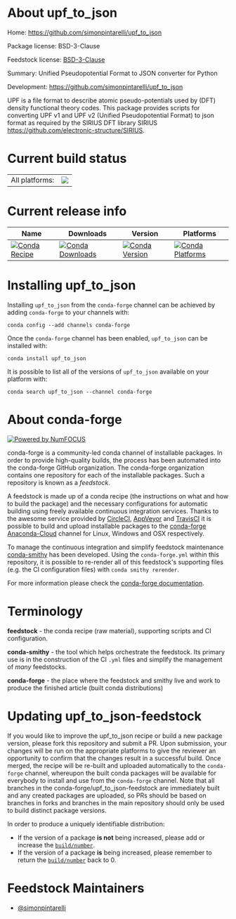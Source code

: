About upf_to_json
=================

Home: https://github.com/simonpintarelli/upf_to_json

Package license: BSD-3-Clause

Feedstock license: [BSD-3-Clause](https://github.com/conda-forge/upf_to_json-feedstock/blob/master/LICENSE.txt)

Summary: Unified Pseudopotential Format to JSON converter for Python

Development: https://github.com/simonpintarelli/upf_to_json

UPF is a file format to describe atomic pseudo-potentials used by (DFT) density
functional theory codes. This package provides scripts for converting UPF v1 and
UPF v2 (Unified Pseudopotential Format) to json format as required by the SIRIUS
DFT library SIRIUS <https://github.com/electronic-structure/SIRIUS>.


Current build status
====================


<table><tr><td>All platforms:</td>
    <td>
      <a href="https://dev.azure.com/conda-forge/feedstock-builds/_build/latest?definitionId=8269&branchName=master">
        <img src="https://dev.azure.com/conda-forge/feedstock-builds/_apis/build/status/upf_to_json-feedstock?branchName=master">
      </a>
    </td>
  </tr>
</table>

Current release info
====================

| Name | Downloads | Version | Platforms |
| --- | --- | --- | --- |
| [![Conda Recipe](https://img.shields.io/badge/recipe-upf_to_json-green.svg)](https://anaconda.org/conda-forge/upf_to_json) | [![Conda Downloads](https://img.shields.io/conda/dn/conda-forge/upf_to_json.svg)](https://anaconda.org/conda-forge/upf_to_json) | [![Conda Version](https://img.shields.io/conda/vn/conda-forge/upf_to_json.svg)](https://anaconda.org/conda-forge/upf_to_json) | [![Conda Platforms](https://img.shields.io/conda/pn/conda-forge/upf_to_json.svg)](https://anaconda.org/conda-forge/upf_to_json) |

Installing upf_to_json
======================

Installing `upf_to_json` from the `conda-forge` channel can be achieved by adding `conda-forge` to your channels with:

```
conda config --add channels conda-forge
```

Once the `conda-forge` channel has been enabled, `upf_to_json` can be installed with:

```
conda install upf_to_json
```

It is possible to list all of the versions of `upf_to_json` available on your platform with:

```
conda search upf_to_json --channel conda-forge
```


About conda-forge
=================

[![Powered by NumFOCUS](https://img.shields.io/badge/powered%20by-NumFOCUS-orange.svg?style=flat&colorA=E1523D&colorB=007D8A)](http://numfocus.org)

conda-forge is a community-led conda channel of installable packages.
In order to provide high-quality builds, the process has been automated into the
conda-forge GitHub organization. The conda-forge organization contains one repository
for each of the installable packages. Such a repository is known as a *feedstock*.

A feedstock is made up of a conda recipe (the instructions on what and how to build
the package) and the necessary configurations for automatic building using freely
available continuous integration services. Thanks to the awesome service provided by
[CircleCI](https://circleci.com/), [AppVeyor](https://www.appveyor.com/)
and [TravisCI](https://travis-ci.com/) it is possible to build and upload installable
packages to the [conda-forge](https://anaconda.org/conda-forge)
[Anaconda-Cloud](https://anaconda.org/) channel for Linux, Windows and OSX respectively.

To manage the continuous integration and simplify feedstock maintenance
[conda-smithy](https://github.com/conda-forge/conda-smithy) has been developed.
Using the ``conda-forge.yml`` within this repository, it is possible to re-render all of
this feedstock's supporting files (e.g. the CI configuration files) with ``conda smithy rerender``.

For more information please check the [conda-forge documentation](https://conda-forge.org/docs/).

Terminology
===========

**feedstock** - the conda recipe (raw material), supporting scripts and CI configuration.

**conda-smithy** - the tool which helps orchestrate the feedstock.
                   Its primary use is in the construction of the CI ``.yml`` files
                   and simplify the management of *many* feedstocks.

**conda-forge** - the place where the feedstock and smithy live and work to
                  produce the finished article (built conda distributions)


Updating upf_to_json-feedstock
==============================

If you would like to improve the upf_to_json recipe or build a new
package version, please fork this repository and submit a PR. Upon submission,
your changes will be run on the appropriate platforms to give the reviewer an
opportunity to confirm that the changes result in a successful build. Once
merged, the recipe will be re-built and uploaded automatically to the
`conda-forge` channel, whereupon the built conda packages will be available for
everybody to install and use from the `conda-forge` channel.
Note that all branches in the conda-forge/upf_to_json-feedstock are
immediately built and any created packages are uploaded, so PRs should be based
on branches in forks and branches in the main repository should only be used to
build distinct package versions.

In order to produce a uniquely identifiable distribution:
 * If the version of a package **is not** being increased, please add or increase
   the [``build/number``](https://conda.io/docs/user-guide/tasks/build-packages/define-metadata.html#build-number-and-string).
 * If the version of a package **is** being increased, please remember to return
   the [``build/number``](https://conda.io/docs/user-guide/tasks/build-packages/define-metadata.html#build-number-and-string)
   back to 0.

Feedstock Maintainers
=====================

* [@simonpintarelli](https://github.com/simonpintarelli/)

